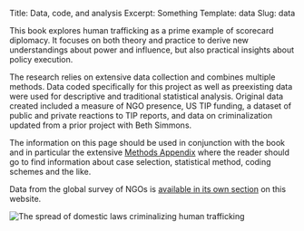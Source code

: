 Title: Data, code, and analysis
Excerpt: Something
Template: data
Slug: data

This book explores human trafficking as a prime example of scorecard diplomacy. It focuses on both theory and practice to derive new understandings about power and influence, but also practical insights about policy execution.

The research relies on extensive data collection and combines multiple methods. Data coded specifically for this project as well as preexisting data were used for descriptive and traditional statistical analysis. Original data created included a measure of NGO presence, US TIP funding, a dataset of public and private reactions to TIP reports, and data on criminalization updated from a prior project with Beth Simmons.

The information on this page should be used in conjunction with the book and in particular the extensive [Methods Appendix](/data/methods-appendix/) where the reader should go to find information about case selection, statistical method, coding schemes and the like.

Data from the global survey of NGOs is [available in its own section](/survey/) on this website.

![The spread of domestic laws criminalizing human trafficking](/files/images/figure1_1_crim_map.png)
